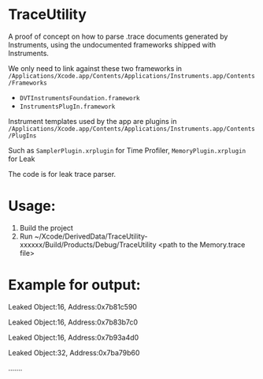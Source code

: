 # TraceUtility

A proof of concept on how to parse .trace documents generated by Instruments, using the undocumented frameworks shipped with Instruments.

We only need to link against these two frameworks in `/Applications/Xcode.app/Contents/Applications/Instruments.app/Contents/Frameworks`

* `DVTInstrumentsFoundation.framework`
* `InstrumentsPlugIn.framework`

Instrument templates used by the app are plugins in `/Applications/Xcode.app/Contents/Applications/Instruments.app/Contents/PlugIns`

Such as `SamplerPlugin.xrplugin` for Time Profiler, `MemoryPlugin.xrplugin` for Leak

The code is for leak trace parser.

# Usage:
1. Build the project
2. Run ~/Xcode/DerivedData/TraceUtility-xxxxxx/Build/Products/Debug/TraceUtility \<path to the Memory.trace file\>

# Example for output:
Leaked Object:16, Address:0x7b81c590

Leaked Object:16, Address:0x7b83b7c0

Leaked Object:16, Address:0x7b93a4d0

Leaked Object:32, Address:0x7ba79b60

.......


